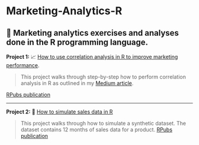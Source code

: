 # Marketing-Analytics-R

## :dart: Marketing analytics exercises and analyses done in the R programming language.

**Project 1:** :chart_with_upwards_trend: [How to use correlation analysis in R to improve marketing performance](https://github.com/bonheurgirl/Marketing-Analytics-R/blob/main/How%20to%20use%20correlation%20analysis%20to%20improve%20marketing%20performance.Rmd).

> This project walks through step-by-step how to perform correlation analysis in R as outlined in my [Medium article](https://medium.com/geekculture/how-to-use-correlation-analysis-to-improve-marketing-performance-in-python-r-156e80187d74).

[RPubs publication](https://rpubs.com/anitaowens/correlation-in-marketing)

------------------------------------------------------------------------

**Project 2:** :test_tube: [How to simulate sales data in R](https://github.com/bonheurgirl/Marketing-Analytics-R/blob/main/How%20to%20simulate%20sales%20data%20in%20R.Rmd)

> This project walks through how to simulate a synthetic dataset. The dataset contains 12 months of sales data for a product. [RPubs publication](https://rpubs.com/anitaowens/simulate-sales-data)
